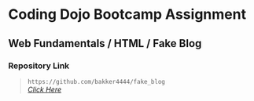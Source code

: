 # Coding Dojo Bootcamp Assignment
## Web Fundamentals / HTML / Fake Blog

### Repository Link  

> ```https://github.com/bakker4444/fake_blog```  
> _[Click Here](https://github.com/bakker4444/fake_blog)_  


